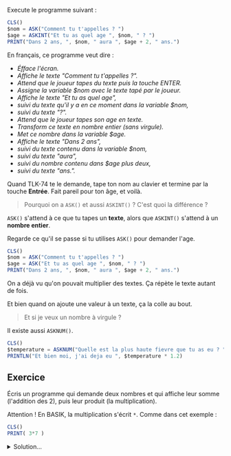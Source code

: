 Execute le programme suivant :

```ts
CLS()
$nom = ASK("Comment tu t'appelles ? ")
$age = ASKINT("Et tu as quel age ", $nom, " ? ")
PRINT("Dans 2 ans, ", $nom, " aura ", $age + 2, " ans.")
```

En français, ce programme veut dire :

- _Éfface l'écran._
- _Affiche le texte "Comment tu t'appelles ?"._
- _Attend que le joueur tapes du texte puis la touche ENTER._
- _Assigne la variable $nom avec le texte tapé par le joueur._
- _Affiche le texte "Et tu as quel age",_
- _suivi du texte qu'il y a en ce moment dans la variable $nom,_
- _suivi du texte "?"._
- _Attend que le joueur tapes son age en texte._
- _Transform ce texte en nombre entier (sans virgule)._
- _Met ce nombre dans la variable $age._
- _Affiche le texte "Dans 2 ans",_
- _suivi du texte contenu dans la variable $nom,_
- _suivi du texte "aura",_
- _suivi du nombre contenu dans $age plus deux,_
- _suivi du texte "ans."._

Quand TLK-74 te le demande, tape ton nom au clavier et termine par la touche __Entrée__. Fait pareil pour ton âge, et voilà.

> Pourquoi on a `ASK()` et aussi `ASKINT()` ?
> C'est quoi la différence ?

`ASK()` s'attend à ce que tu tapes un __texte__,
alors que `ASKINT()` s'attend à un __nombre entier__.

Regarde ce qu'il se passe si tu utilises `ASK()` pour demander l'age.

```ts
CLS()
$nom = ASK("Comment tu t'appelles ? ")
$age = ASK("Et tu as quel age ", $nom, " ? ")
PRINT("Dans 2 ans, ", $nom, " aura ", $age + 2, " ans.")
```

On a déjà vu qu'on pouvait multiplier des textes.
Ça répète le texte autant de fois.

Et bien quand on ajoute une valeur à un texte, ça la colle au bout.

> Et si je veux un nombre à virgule ?

Il existe aussi `ASKNUM()`.

```ts
CLS()
$temperature = ASKNUM("Quelle est la plus haute fievre que tu as eu ? ")
PRINTLN("Et bien moi, j'ai deja eu ", $temperature * 1.2)
```

## Exercice

Écris un programme qui demande deux nombres et qui affiche leur somme (l'addition des 2), puis leur produit (la multiplication).

Attention ! En BASIK, la multiplication s'écrit `*`. Comme dans cet exemple :

```ts
CLS()
PRINT( 3*7 )
```

<details>
<summary>Solution...</summary>

```ts
$a = ASKNUM("Donne-moi un nombre : ")
$b = ASKNUM("Encore un : ")
PRINTLN()
PRINTLN($a, " + ", $b, " = ", $a + $b)
PRINTLN()
PRINTLN($a, " x ", $b, " = ", $a * $b)
```

</details>
